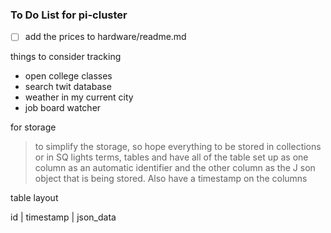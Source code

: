 ### To Do List for pi-cluster

- [ ] add the prices to hardware/readme.md 

things to consider tracking

- open college classes
- search twit database
- weather in my current city
- job board watcher

for storage

> to simplify the storage, so hope everything to be stored in collections or in SQ lights terms, tables and have all of the table set up as one column as an automatic identifier and the other column as the J son object that is being stored. Also have a timestamp on the columns

table layout

id | timestamp | json_data